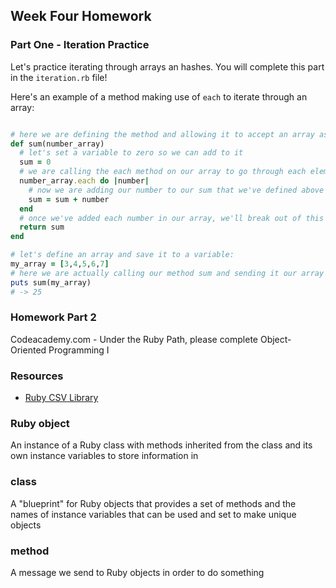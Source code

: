 ## Week Four Homework

### Part One - Iteration Practice

Let's practice iterating through arrays an hashes. You will complete this part in the `iteration.rb` file!

Here's an example of a method making use of `each` to iterate through an array:

```ruby

# here we are defining the method and allowing it to accept an array as its argument
def sum(number_array)
  # let's set a variable to zero so we can add to it
  sum = 0
  # we are calling the each method on our array to go through each element in our array
  number_array.each do |number|
    # now we are adding our number to our sum that we've defined above and resaving it to the sum variable
    sum = sum + number
  end
  # once we've added each number in our array, we'll break out of this each loop and we want to return our sum variable
  return sum
end

# let's define an array and save it to a variable:
my_array = [3,4,5,6,7]
# here we are actually calling our method sum and sending it our array
puts sum(my_array)
# -> 25
```

### Homework Part 2

Codeacademy.com - Under the Ruby Path, please complete Object-Oriented Programming I

### Resources
- [Ruby CSV Library](http://www.sitepoint.com/guide-ruby-csv-library-part/)

### Ruby object
An instance of a Ruby class with methods inherited from the class and its own instance variables to store information in

### class
A "blueprint" for Ruby objects that provides a set of methods and the names of instance variables that can be used and set to make unique objects

### method
A message we send to Ruby objects in order to do something
